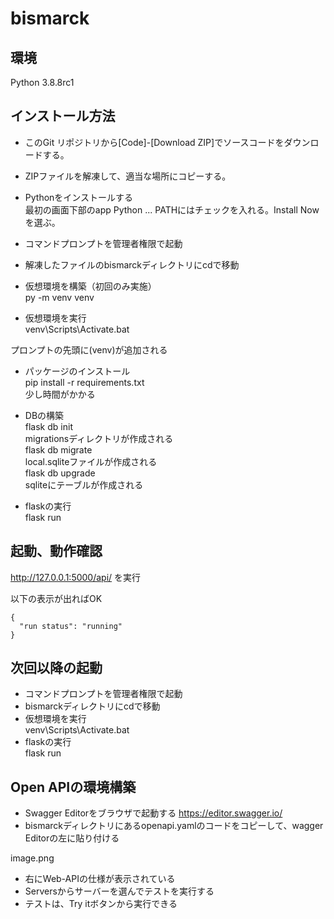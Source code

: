 # bismarck

## 環境
Python 3.8.8rc1

## インストール方法

- このGit リポジトリから[Code]-[Download ZIP]でソースコードをダウンロードする。
- ZIPファイルを解凍して、適当な場所にコピーする。
- Pythonをインストールする  
最初の画面下部のapp Python ... PATHにはチェックを入れる。Install Nowを選ぶ。

- コマンドプロンプトを管理者権限で起動

- 解凍したファイルのbismarckディレクトリにcdで移動  
- 仮想環境を構築（初回のみ実施）  
py -m venv venv
- 仮想環境を実行  
venv\Scripts\Activate.bat

プロンプトの先頭に(venv)が追加される  
- パッケージのインストール  
pip install -r requirements.txt  
少し時間がかかる
- DBの構築  
flask db init  
migrationsディレクトリが作成される  
flask db migrate  
local.sqliteファイルが作成される  
flask db upgrade  
sqliteにテーブルが作成される  

- flaskの実行  
flask run
  
## 起動、動作確認
http://127.0.0.1:5000/api/ を実行

以下の表示が出ればOK
```
{
  "run status": "running"
}
```

## 次回以降の起動

- コマンドプロンプトを管理者権限で起動
- bismarckディレクトリにcdで移動
- 仮想環境を実行  
venv\Scripts\Activate.bat
- flaskの実行  
flask run

## Open APIの環境構築
- Swagger Editorをブラウザで起動する
https://editor.swagger.io/
- bismarckディレクトリにあるopenapi.yamlのコードをコピーして、wagger Editorの左に貼り付ける

image.png
- 右にWeb-APIの仕様が表示されている
- Serversからサーバーを選んでテストを実行する
- テストは、Try itボタンから実行できる

